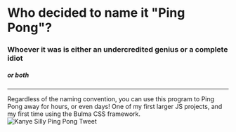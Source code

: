 # Who decided to name it "Ping Pong"?
### Whoever it was is either an undercredited genius or a complete idiot
##### or both
---
Regardless of the naming convention, you can use this program to Ping Pong away for hours, or even days! One of my first larger JS projects, and my first time using the Bulma CSS framework.
![Kanye Silly Ping Pong Tweet](http://cdn.shopify.com/s/files/1/1928/8045/products/KanyeWest-ImNiceAtPingPong_28ae8273-0438-4b43-8809-7eca4582746e_1200x1200.png?v=1600184782)